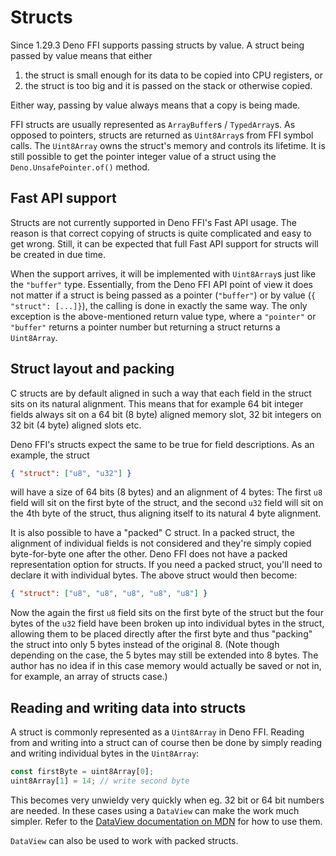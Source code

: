 # Structs

Since 1.29.3 Deno FFI supports passing structs by value. A struct being passed
by value means that either

1. the struct is small enough for its data to be copied into CPU registers, or
1. the struct is too big and it is passed on the stack or otherwise copied.

Either way, passing by value always means that a copy is being made.

FFI structs are usually represented as `ArrayBuffer`s / `TypedArray`s. As
opposed to pointers, structs are returned as `Uint8Array`s from FFI symbol
calls. The `Uint8Array` owns the struct's memory and controls its lifetime. It
is still possible to get the pointer integer value of a struct using the
`Deno.UnsafePointer.of()` method.

## Fast API support

Structs are not currently supported in Deno FFI's Fast API usage. The reason is
that correct copying of structs is quite complicated and easy to get wrong.
Still, it can be expected that full Fast API support for structs will be created
in due time.

When the support arrives, it will be implemented with `Uint8Array`s just like
the `"buffer"` type. Essentially, from the Deno FFI API point of view it does
not matter if a struct is being passed as a pointer (`"buffer"`) or by value
(`{ "struct": [...]}`), the calling is done in exactly the same way. The only
exception is the above-mentioned return value type, where a `"pointer"` or
`"buffer"` returns a pointer number but returning a struct returns a
`Uint8Array`.

## Struct layout and packing

C structs are by default aligned in such a way that each field in the struct
sits on its natural alignment. This means that for example 64 bit integer fields
always sit on a 64 bit (8 byte) aligned memory slot, 32 bit integers on 32 bit
(4 byte) aligned slots etc.

Deno FFI's structs expect the same to be true for field descriptions. As an
example, the struct

```json
{ "struct": ["u8", "u32"] }
```

will have a size of 64 bits (8 bytes) and an alignment of 4 bytes: The first
`u8` field will sit on the first byte of the struct, and the second `u32` field
will sit on the 4th byte of the struct, thus aligning itself to its natural 4
byte alignment.

It is also possible to have a "packed" C struct. In a packed struct, the
alignment of individual fields is not considered and they're simply copied
byte-for-byte one after the other. Deno FFI does not have a packed
representation option for structs. If you need a packed struct, you'll need to
declare it with individual bytes. The above struct would then become:

```json
{ "struct": ["u8", "u8", "u8", "u8", "u8"] }
```

Now the again the first `u8` field sits on the first byte of the struct but the
four bytes of the `u32` field have been broken up into individual bytes in the
struct, allowing them to be placed directly after the first byte and thus
"packing" the struct into only 5 bytes instead of the original 8. (Note though
depending on the case, the 5 bytes may still be extended into 8 bytes. The
author has no idea if in this case memory would actually be saved or not in, for
example, an array of structs case.)

## Reading and writing data into structs

A struct is commonly represented as a `Uint8Array` in Deno FFI. Reading from and
writing into a struct can of course then be done by simply reading and writing
individual bytes in the `Uint8Array`:

```ts
const firstByte = uint8Array[0];
uint8Array[1] = 14; // write second byte
```

This becomes very unwieldy very quickly when eg. 32 bit or 64 bit numbers are
needed. In these cases using a `DataView` can make the work much simpler. Refer
to the
[DataView documentation on MDN](https://developer.mozilla.org/en-US/docs/Web/JavaScript/Reference/Global_Objects/DataView)
for how to use them.

`DataView` can also be used to work with packed structs.
